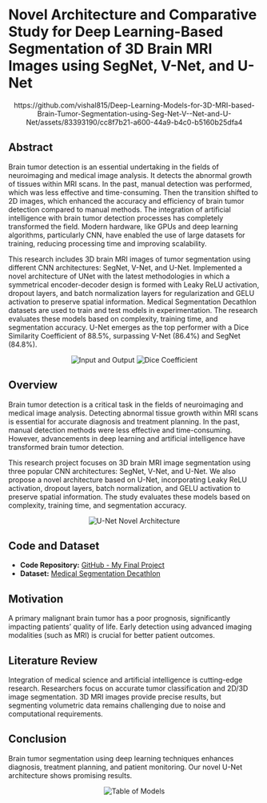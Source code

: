 # Novel Architecture and Comparative Study for Deep Learning-Based Segmentation of 3D Brain MRI Images using SegNet, V-Net, and U-Net

<p align="center">
https://github.com/vishal815/Deep-Learning-Models-for-3D-MRI-based-Brain-Tumor-Segmentation-using-Seg-Net-V--Net-and-U-Net/assets/83393190/cc8f7b21-a600-44a9-b4c0-b5160b25dfa4
</p>

## Abstract
Brain tumor detection is an essential undertaking in the fields of neuroimaging and medical image analysis. It detects the abnormal growth of tissues within MRI scans. In the past, manual detection was performed, which was less effective and time-consuming. Then the transition shifted to 2D images, which enhanced the accuracy and efficiency of brain tumor detection compared to manual methods. The integration of artificial intelligence with brain tumor detection processes has completely transformed the field. Modern hardware, like GPUs and deep learning algorithms, particularly CNN, have enabled the use of large datasets for training, reducing processing time and improving scalability.

This research includes 3D brain MRI images of tumor segmentation using different CNN architectures: SegNet, V-Net, and U-Net. Implemented a novel architecture of UNet with the latest methodologies in which a symmetrical encoder-decoder design is formed with Leaky ReLU activation, dropout layers, and batch normalization layers for regularization and GELU activation to preserve spatial information. Medical Segmentation Decathlon datasets are used to train and test models in experimentation. The research evaluates these models based on complexity, training time, and segmentation accuracy. U-Net emerges as the top performer with a Dice Similarity Coefficient of 88.5%, surpassing V-Net (86.4%) and SegNet (84.8%).

<p align="center">
  <img src="https://github.com/vishal815/Deep-Learning-Models-for-3D-MRI-based-Brain-Tumor-Segmentation-using-Seg-Net-V--Net-and-U-Net/assets/83393190/0f7b395e-373b-42c9-8c69-1662dd0244b1" alt="Input and Output">
  <img src="https://github.com/vishal815/Deep-Learning-Models-for-3D-MRI-based-Brain-Tumor-Segmentation-using-Seg-Net-V--Net-and-U-Net/assets/83393190/d6693d84-cc29-4397-98d3-952ae3ae0748" alt="Dice Coefficient">
</p>

## Overview
Brain tumor detection is a critical task in the fields of neuroimaging and medical image analysis. Detecting abnormal tissue growth within MRI scans is essential for accurate diagnosis and treatment planning. In the past, manual detection methods were less effective and time-consuming. However, advancements in deep learning and artificial intelligence have transformed brain tumor detection.

This research project focuses on 3D brain MRI image segmentation using three popular CNN architectures: SegNet, V-Net, and U-Net. We also propose a novel architecture based on U-Net, incorporating Leaky ReLU activation, dropout layers, batch normalization, and GELU activation to preserve spatial information. The study evaluates these models based on complexity, training time, and segmentation accuracy.

<p align="center">
  <img src="https://github.com/vishal815/Deep-Learning-Models-for-3D-MRI-based-Brain-Tumor-Segmentation-using-Seg-Net-V--Net-and-U-Net/assets/83393190/032f08d4-c3be-408b-9b3a-36723e91b209" alt="U-Net Novel Architecture">
</p>

## Code and Dataset
- **Code Repository:** [GitHub - My Final Project](https://www.kaggle.com/code/vishallazrus/my-final-project)
- **Dataset:** [Medical Segmentation Decathlon](http://medicaldecathlon.com/)

## Motivation
A primary malignant brain tumor has a poor prognosis, significantly impacting patients’ quality of life. Early detection using advanced imaging modalities (such as MRI) is crucial for better patient outcomes.

## Literature Review
Integration of medical science and artificial intelligence is cutting-edge research. Researchers focus on accurate tumor classification and 2D/3D image segmentation. 3D MRI images provide precise results, but segmenting volumetric data remains challenging due to noise and computational requirements.

## Conclusion
Brain tumor segmentation using deep learning techniques enhances diagnosis, treatment planning, and patient monitoring. Our novel U-Net architecture shows promising results.

<p align="center">
  <img src="https://github.com/vishal815/Deep-Learning-Models-for-3D-MRI-based-Brain-Tumor-Segmentation-using-Seg-Net-V--Net-and-U-Net/assets/83393190/5b694226-283b-4473-b1f5-b70642966451" alt="Table of Models">
</p>
